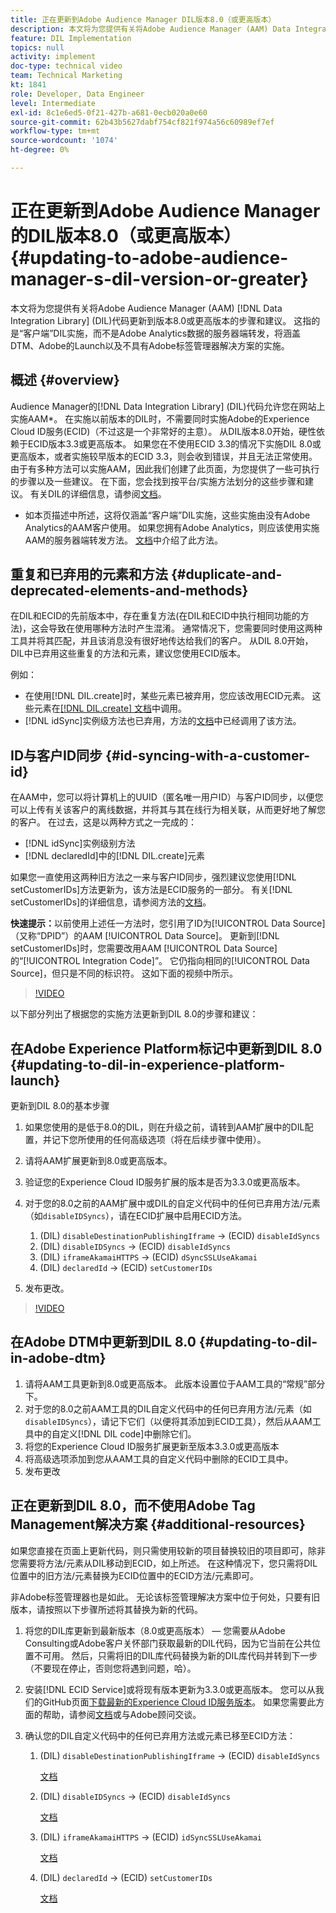 ```yaml
---
title: 正在更新到Adobe Audience Manager DIL版本8.0（或更高版本）
description: 本文将为您提供有关将Adobe Audience Manager (AAM) Data Integration Library (DIL)代码更新到版本8.0或更高版本的步骤和建议。 这指的是“客户端”DIL实施，而不是Adobe Analytics数据的服务器端转发，将涵盖DTM、Adobe的Launch以及不具有Adobe标签管理器解决方案的实施。
feature: DIL Implementation
topics: null
activity: implement
doc-type: technical video
team: Technical Marketing
kt: 1841
role: Developer, Data Engineer
level: Intermediate
exl-id: 8c1e6ed5-0f21-427b-a681-0ecb020a0e60
source-git-commit: 62b43b5627dabf754cf821f974a56c60989ef7ef
workflow-type: tm+mt
source-wordcount: '1074'
ht-degree: 0%

---
```


# 正在更新到Adobe Audience Manager的DIL版本8.0（或更高版本） {#updating-to-adobe-audience-manager-s-dil-version-or-greater}

本文将为您提供有关将Adobe Audience Manager (AAM) [!DNL Data Integration Library] (DIL)代码更新到版本8.0或更高版本的步骤和建议。 这指的是“客户端”DIL实施，而不是Adobe Analytics数据的服务器端转发，将涵盖DTM、Adobe的Launch以及不具有Adobe标签管理器解决方案的实施。

## 概述 {#overview}

Audience Manager的[!DNL Data Integration Library] (DIL)代码允许您在网站上实施AAM*。 在实施以前版本的DIL时，不需要同时实施Adobe的Experience Cloud ID服务(ECID)（不过这是一个非常好的主意）。 从DIL版本8.0开始，硬性依赖于ECID版本3.3或更高版本。 如果您在不使用ECID 3.3的情况下实施DIL 8.0或更高版本，或者实施较早版本的ECID 3.3，则会收到错误，并且无法正常使用。 由于有多种方法可以实施AAM，因此我们创建了此页面，为您提供了一些可执行的步骤以及一些建议。 在下面，您会找到按平台/实施方法划分的这些步骤和建议。 有关DIL的详细信息，请参阅[文档](https://experienceleague.adobe.com/docs/audience-manager/user-guide/dil-api/dil-overview.html?lang=zh-Hans)。

* 如本页描述中所述，这将仅涵盖“客户端”DIL实施，这些实施由没有Adobe Analytics的AAM客户使用。 如果您拥有Adobe Analytics，则应该使用实施AAM的服务器端转发方法。 [文档](https://experienceleague.adobe.com/docs/analytics/admin/admin-tools/server-side-forwarding/ssf.html?lang=zh-Hans)中介绍了此方法。

## 重复和已弃用的元素和方法 {#duplicate-and-deprecated-elements-and-methods}

在DIL和ECID的先前版本中，存在重复方法(在DIL和ECID中执行相同功能的方法)，这会导致在使用哪种方法时产生混淆。 通常情况下，您需要同时使用这两种工具并将其匹配，并且该消息没有很好地传达给我们的客户。 从DIL 8.0开始，DIL中已弃用这些重复的方法和元素，建议您使用ECID版本。

例如：

* 在使用[!DNL DIL.create]时，某些元素已被弃用，您应该改用ECID元素。 这些元素在[[!DNL DIL.create] 文档](https://experienceleague.adobe.com/docs/audience-manager/user-guide/dil-api/class-level-dil-methods/dil-create.html?lang=zh-Hans)中调用。
* [!DNL idSync]实例级方法也已弃用，方法的[文档](https://experienceleague.adobe.com/docs/audience-manager/user-guide/dil-api/dil-instance-methods.html?lang=zh-Hans)中已经调用了该方法。

## ID与客户ID同步 {#id-syncing-with-a-customer-id}

在AAM中，您可以将计算机上的UUID（匿名唯一用户ID）与客户ID同步，以便您可以上传有关该客户的离线数据，并将其与其在线行为相关联，从而更好地了解您的客户。 在过去，这是以两种方式之一完成的：

* [!DNL idSync]实例级别方法
* [!DNL declaredId]中的[!DNL DIL.create]元素

如果您一直使用这两种旧方法之一来与客户ID同步，强烈建议您使用[!DNL setCustomerIDs]方法更新为，该方法是ECID服务的一部分。 有关[!DNL setCustomerIDs]的详细信息，请参阅方法的[文档](https://experienceleague.adobe.com/docs/id-service/using/id-service-api/methods/setcustomerids.html?lang=zh-Hans)。

**快速提示：**&#x200B;以前使用上述任一方法时，您引用了ID为[!UICONTROL Data Source]（又称“DPID”）的AAM [!UICONTROL Data Source]。 更新到[!DNL setCustomerIDs]时，您需要改用AAM [!UICONTROL Data Source]的“[!UICONTROL Integration Code]”。 它仍指向相同的[!UICONTROL Data Source]，但只是不同的标识符。 这如下面的视频中所示。

>[!VIDEO](https://video.tv.adobe.com/v/23873/?quality=12)

以下部分列出了根据您的实施方法更新到DIL 8.0的步骤和建议：

## 在Adobe Experience Platform标记中更新到DIL 8.0 {#updating-to-dil-in-experience-platform-launch}

更新到DIL 8.0的基本步骤

1. 如果您使用的是低于8.0的DIL，则在升级之前，请转到AAM扩展中的DIL配置，并记下您所使用的任何高级选项（将在后续步骤中使用）。
1. 请将AAM扩展更新到8.0或更高版本。
1. 验证您的Experience Cloud ID服务扩展的版本是否为3.3.0或更高版本。
1. 对于您的8.0之前的AAM扩展中或DIL的自定义代码中的任何已弃用方法/元素（如`disableIDSyncs`），请在ECID扩展中启用ECID方法。

   1. (DIL) `disableDestinationPublishingIframe` -> (ECID) `disableIdSyncs`
   1. (DIL) `disableIDSyncs` -> (ECID) `disableIdSyncs`
   1. (DIL) `iframeAkamaiHTTPS` -> (ECID) `dSyncSSLUseAkamai`
   1. (DIL) `declaredId` -> (ECID) `setCustomerIDs`

1. 发布更改。

>[!VIDEO](https://video.tv.adobe.com/v/23874/?quality=12)

## 在Adobe DTM中更新到DIL 8.0 {#updating-to-dil-in-adobe-dtm}

1. 请将AAM工具更新到8.0或更高版本。 此版本设置位于AAM工具的“常规”部分下。
1. 对于您的8.0之前AAM工具的DIL自定义代码中的任何已弃用方法/元素（如`disableIDSyncs`），请记下它们（以便将其添加到ECID工具），然后从AAM工具中的自定义[!DNL DIL code]中删除它们。
1. 将您的Experience Cloud ID服务扩展更新至版本3.3.0或更高版本
1. 将高级选项添加到您从AAM工具的自定义代码中删除的ECID工具中。
1. 发布更改

## 正在更新到DIL 8.0，而不使用Adobe Tag Management解决方案 {#additional-resources}

如果您直接在页面上更新代码，则只需使用较新的项目替换较旧的项目即可，除非您需要将方法/元素从DIL移动到ECID，如上所述。 在这种情况下，您只需将DIL位置中的旧方法/元素替换为ECID位置中的ECID方法/元素即可。

非Adobe标签管理器也是如此。 无论该标签管理解决方案中位于何处，只要有旧版本，请按照以下步骤所述将其替换为新的代码。

1. 将您的DIL库更新到最新版本（8.0或更高版本） — 您需要从Adobe Consulting或Adobe客户关怀部门获取最新的DIL代码，因为它当前在公共位置不可用。 然后，只需将旧的DIL库代码替换为新的DIL库代码并转到下一步（不要现在停止，否则您将遇到问题，哈）。
1. 安装[!DNL ECID Service]或将现有版本更新为3.3.0或更高版本。 您可以从我们的GitHub页面[下载最新的Experience Cloud ID服务版本](https://github.com/Adobe-Marketing-Cloud/id-service/releases)。 如果您需要此方面的帮助，请参阅[文档](https://experienceleague.adobe.com/docs/id-service/using/home.html?lang=zh-Hans)或与Adobe顾问交谈。

1. 确认您的DIL自定义代码中的任何已弃用方法或元素已移至ECID方法：

   1. (DIL) `disableDestinationPublishingIframe` -> (ECID) `disableIdSyncs`

      [文档](https://experienceleague.adobe.com/docs/id-service/using/id-service-api/configurations/disableidsync.html?lang=zh-Hans)

   1. (DIL) `disableIDSyncs` -> (ECID) `disableIdSyncs`

      [文档](https://experienceleague.adobe.com/docs/id-service/using/id-service-api/configurations/disableidsync.html?lang=zh-Hans)

   1. (DIL) `iframeAkamaiHTTPS` -> (ECID) `idSyncSSLUseAkamai`

      [文档](https://experienceleague.adobe.com/docs/audience-manager/user-guide/dil-api/class-level-dil-methods/dil-create.html?lang=zh-Hans)

   1. (DIL) `declaredId` -> (ECID) `setCustomerIDs`

      [文档](https://experienceleague.adobe.com/docs/id-service/using/id-service-api/methods/setcustomerids.html?lang=zh-Hans)
